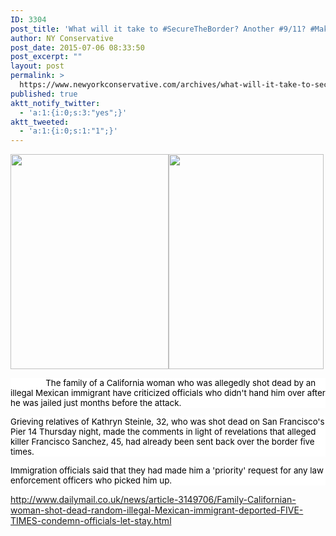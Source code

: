 ```yaml
---
ID: 3304
post_title: 'What will it take to #SecureTheBorder? Another #9/11? #MakeAmericaGreatAgain'
author: NY Conservative
post_date: 2015-07-06 08:33:50
post_excerpt: ""
layout: post
permalink: >
  https://www.newyorkconservative.com/archives/what-will-it-take-to-securetheborder-another-911-makeamericagreatagain/
published: true
aktt_notify_twitter:
  - 'a:1:{i:0;s:3:"yes";}'
aktt_tweeted:
  - 'a:1:{i:0;s:1:"1";}'
---
```

<img src="http://www.newyorkconservative.com/wp-content/uploads/2015/07/070615_1233_Whatwillitt1.jpg" alt="" width="253" height="344" /><img src="http://www.newyorkconservative.com/wp-content/uploads/2015/07/070615_1233_Whatwillitt2.jpg" alt="" width="248" height="344" />
<p style="background: white"><span style="color: black;font-size: 10pt">               The family of a California woman who was allegedly shot dead by an illegal Mexican immigrant have criticized officials who didn't hand him over after he was jailed just months before the attack.
</span></p>
<p style="background: white"><span style="color: black;font-size: 10pt">Grieving relatives of Kathryn Steinle, 32, who was shot dead on San Francisco's Pier 14 Thursday night, made the comments in light of revelations that alleged killer Francisco Sanchez, 45, had already been sent back over the border five times.
</span></p>
<p style="background: white"><span style="color: black;font-size: 10pt">Immigration officials said that they had made him a 'priority' request for any law enforcement officers who picked him up.
</span></p>
<a href="http://www.dailymail.co.uk/news/article-3149706/Family-Californian-woman-shot-dead-random-illegal-Mexican-immigrant-deported-FIVE-TIMES-condemn-officials-let-stay.html">http://www.dailymail.co.uk/news/article-3149706/Family-Californian-woman-shot-dead-random-illegal-Mexican-immigrant-deported-FIVE-TIMES-condemn-officials-let-stay.html</a>